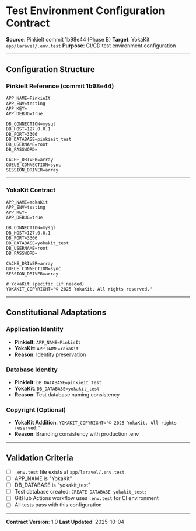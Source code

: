 # Test Environment Configuration Contract

**Source**: PinkieIt commit 1b98e44 (Phase B)
**Target**: YokaKit `app/laravel/.env.test`
**Purpose**: CI/CD test environment configuration

---

## Configuration Structure

### PinkieIt Reference (commit 1b98e44)

```env
APP_NAME=PinkieIt
APP_ENV=testing
APP_KEY=
APP_DEBUG=true

DB_CONNECTION=mysql
DB_HOST=127.0.0.1
DB_PORT=3306
DB_DATABASE=pinkieit_test
DB_USERNAME=root
DB_PASSWORD=

CACHE_DRIVER=array
QUEUE_CONNECTION=sync
SESSION_DRIVER=array
```

---

### YokaKit Contract

```env
APP_NAME=YokaKit
APP_ENV=testing
APP_KEY=
APP_DEBUG=true

DB_CONNECTION=mysql
DB_HOST=127.0.0.1
DB_PORT=3306
DB_DATABASE=yokakit_test
DB_USERNAME=root
DB_PASSWORD=

CACHE_DRIVER=array
QUEUE_CONNECTION=sync
SESSION_DRIVER=array

# YokaKit specific (if needed)
YOKAKIT_COPYRIGHT="© 2025 YokaKit. All rights reserved."
```

---

## Constitutional Adaptations

### Application Identity
- **PinkieIt**: `APP_NAME=PinkieIt`
- **YokaKit**: `APP_NAME=YokaKit`
- **Reason**: Identity preservation

### Database Identity
- **PinkieIt**: `DB_DATABASE=pinkieit_test`
- **YokaKit**: `DB_DATABASE=yokakit_test`
- **Reason**: Test database naming consistency

### Copyright (Optional)
- **YokaKit Addition**: `YOKAKIT_COPYRIGHT="© 2025 YokaKit. All rights reserved."`
- **Reason**: Branding consistency with production .env

---

## Validation Criteria

- [ ] `.env.test` file exists at `app/laravel/.env.test`
- [ ] APP_NAME is "YokaKit"
- [ ] DB_DATABASE is "yokakit_test"
- [ ] Test database created: `CREATE DATABASE yokakit_test;`
- [ ] GitHub Actions workflow uses `.env.test` for CI environment
- [ ] All tests pass with this configuration

---

**Contract Version**: 1.0
**Last Updated**: 2025-10-04
